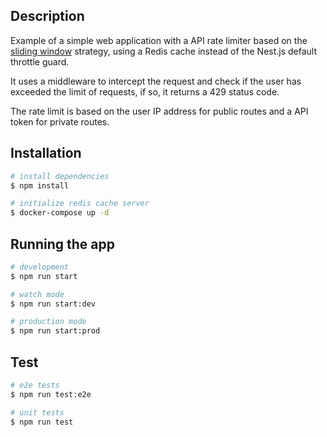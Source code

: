 ## Description

Example of a simple web application with a API rate limiter based on the [sliding window](https://en.wikipedia.org/wiki/Sliding_window_protocol) strategy, using a Redis cache instead of the Nest.js default throttle guard.

It uses a middleware to intercept the request and check if the user has exceeded the limit of requests, if so, it returns a 429 status code.

The rate limit is based on the user IP address for public routes and a API token for private routes.

## Installation

```bash
# install dependencies
$ npm install

# initialize redis cache server
$ docker-compose up -d
```


## Running the app

```bash
# development
$ npm run start

# watch mode
$ npm run start:dev

# production mode
$ npm run start:prod
```

## Test

```bash
# e2e tests
$ npm run test:e2e

# unit tests
$ npm run test
```
